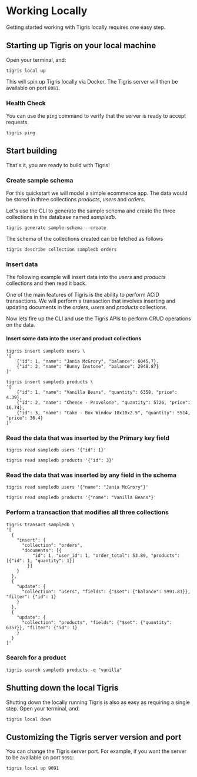 # Working Locally

Getting started working with Tigris locally requires one easy step.

## Starting up Tigris on your local machine

Open your terminal, and:

```shell
tigris local up
```

This will spin up Tigris locally via Docker. The Tigris
server will then be available on port `8081`.

### Health Check

You can use the `ping` command to verify that the server is ready to
accept requests.

```shell
tigris ping
```

## Start building

That's it, you are ready to build with Tigris!

### Create sample schema

For this quickstart we will model a simple ecommerce app. The data would be
stored in three collections _products_, _users_ and _orders_.

Let's use the CLI to generate the sample schema and create the three
collections in the database named _sampledb_.

```shell
tigris generate sample-schema --create
```

The schema of the collections created can be fetched as follows

```shell
tigris describe collection sampledb orders
```

### Insert data

The following example will insert data into the _users_ and _products_
collections and then read it back.

One of the main features of Tigris is the ability to perform ACID
transactions. We will perform a transaction that involves inserting and
updating documents in the _orders_, _users_ and _products_ collections.

Now lets fire up the CLI and use the Tigris APIs to perform CRUD operations on
the data.

#### Insert some data into the user and product collections

```shell
tigris insert sampledb users \
'[
    {"id": 1, "name": "Jania McGrory", "balance": 6045.7},
    {"id": 2, "name": "Bunny Instone", "balance": 2948.87}
]'
```

```shell
tigris insert sampledb products \
'[
    {"id": 1, "name": "Vanilla Beans", "quantity": 6358, "price": 4.39},
    {"id": 2, "name": "Cheese - Provolone", "quantity": 5726, "price": 16.74},
    {"id": 3, "name": "Cake - Box Window 10x10x2.5", "quantity": 5514, "price": 36.4}
]'
```

### Read the data that was inserted by the Primary key field

```shell
tigris read sampledb users '{"id": 1}'
```

```shell
tigris read sampledb products '{"id": 3}'
```

### Read the data that was inserted by any field in the schema

```shell
tigris read sampledb users '{"name": "Jania McGrory"}'
```

```shell
tigris read sampledb products '{"name": "Vanilla Beans"}'
```

### Perform a transaction that modifies all three collections

```shell
tigris transact sampledb \
'[
  {
    "insert": {
      "collection": "orders",
      "documents": [{
          "id": 1, "user_id": 1, "order_total": 53.89, "products": [{"id": 1, "quantity": 1}]
        }]
    }
  },
  {
    "update": {
      "collection": "users", "fields": {"$set": {"balance": 5991.81}}, "filter": {"id": 1}
    }
  },
  {
    "update": {
      "collection": "products", "fields": {"$set": {"quantity": 6357}}, "filter": {"id": 1}
    }
  }
]'
```

### Search for a product

```shell
tigris search sampledb products -q "vanilla"
```

## Shutting down the local Tigris

Shutting down the locally running Tigris is also as easy as requiring a
single step. Open your terminal, and:

```shell
tigris local down
```

## Customizing the Tigris server version and port

You can change the Tigris server port. For example, if you want
the server to be available on port `9091`:

```shell
tigris local up 9091
```
